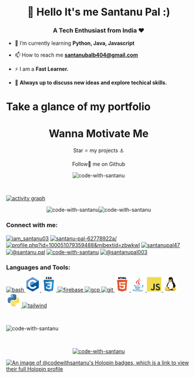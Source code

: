 <h1 align="center">👋 Hello It's me Santanu Pal :)</h1>
<h3 align="center">A Tech Enthusiast from India ❤️</h3>


- 🌱 I’m currently learning **Python, Java, Javascript**

- 📫 How to reach me **santanubalb404@gmail.com**

- ⚡ I am a **Fast Learner.**

- 💬 **Always up to discuss new ideas and explore techical skills.**

<h1> Take a glance of my portfolio </h1>

<h1 align="center"> Wanna Motivate Me </h1>
<p align="center"> Star ⭐ my projects ⚓</p>

<p align="center"> Follow🚶 me on Github </p>

<!-------------------------Github stats------------------------->

<p align="center"><img src="https://github-readme-stats.vercel.app/api?username=code-with-santanu&theme=dracula&show_icons=true&locale=en" alt="code-with-santanu"/></p>

<!-------------------------Activity Graph------------------------->
<br>

[![activity graph](https://github-readme-activity-graph.vercel.app/graph?username=code-with-santanu&theme=github-compact)](https://github.com/ashutosh00710/github-readme-activity-graph)

<!-------------------------Most Used Languages & Current Streak------------------------->
<p align ="center" style="
display: flex;
align-items: center;
justify-content: center;
"><img src="https://github-stats-barnacle.vercel.app/api/top-langs/?username=code-with-santanu&langs_count=10&layout=compact&theme=dracula&exclude_repo=udemy-basic-html-brad" alt="code-with-santanu"/>


<img src="https://streak-stats.demolab.com?user=code-with-santanu&theme=dracula" alt="code-with-santanu"/>


<h3 align="left">Connect with me:</h3>
<p align="left">
<a href="https://twitter.com/iam_santanu03" target="blank"><img align="center" src="https://raw.githubusercontent.com/rahuldkjain/github-profile-readme-generator/master/src/images/icons/Social/twitter.svg" alt="iam_santanu03" height="30" width="40" /></a>
<a href="https://linkedin.com/in/santanu-pal-62778922a/" target="blank"><img align="center" src="https://raw.githubusercontent.com/rahuldkjain/github-profile-readme-generator/master/src/images/icons/Social/linked-in-alt.svg" alt="santanu-pal-62778922a/" height="30" width="40" /></a>
<a href="https://fb.com/profile.php?id=100051079359488&mibextid=zbwkwl" target="blank"><img align="center" src="https://raw.githubusercontent.com/rahuldkjain/github-profile-readme-generator/master/src/images/icons/Social/facebook.svg" alt="profile.php?id=100051079359488&mibextid=zbwkwl" height="30" width="40" /></a>
<a href="https://instagram.com/santanupal47" target="blank"><img align="center" src="https://raw.githubusercontent.com/rahuldkjain/github-profile-readme-generator/master/src/images/icons/Social/instagram.svg" alt="santanupal47" height="30" width="40" /></a>
<a href="https://medium.com/@santanu.pal" target="blank"><img align="center" src="https://raw.githubusercontent.com/rahuldkjain/github-profile-readme-generator/master/src/images/icons/Social/medium.svg" alt="@santanu.pal" height="30" width="40" /></a>
<a href="https://www.leetcode.com/code-with-santanu" target="blank"><img align="center" src="https://raw.githubusercontent.com/rahuldkjain/github-profile-readme-generator/master/src/images/icons/Social/leet-code.svg" alt="code-with-santanu" height="30" width="40" /></a>
<a href="https://www.hackerearth.com/@santanupal003" target="blank"><img align="center" src="https://raw.githubusercontent.com/rahuldkjain/github-profile-readme-generator/master/src/images/icons/Social/hackerearth.svg" alt="@santanupal003" height="30" width="40" /></a>
</p>

<h3 align="left">Languages and Tools:</h3>
<p align="left"> <a href="https://www.gnu.org/software/bash/" target="_blank" rel="noreferrer"> <img src="https://www.vectorlogo.zone/logos/gnu_bash/gnu_bash-icon.svg" alt="bash" width="40" height="40"/> </a> <a href="https://www.cprogramming.com/" target="_blank" rel="noreferrer"> <img src="https://raw.githubusercontent.com/devicons/devicon/master/icons/c/c-original.svg" alt="c" width="40" height="40"/> </a> <a href="https://www.w3schools.com/css/" target="_blank" rel="noreferrer"> <img src="https://raw.githubusercontent.com/devicons/devicon/master/icons/css3/css3-original-wordmark.svg" alt="css3" width="40" height="40"/> </a> <a href="https://firebase.google.com/" target="_blank" rel="noreferrer"> <img src="https://www.vectorlogo.zone/logos/firebase/firebase-icon.svg" alt="firebase" width="40" height="40"/> </a> <a href="https://cloud.google.com" target="_blank" rel="noreferrer"> <img src="https://www.vectorlogo.zone/logos/google_cloud/google_cloud-icon.svg" alt="gcp" width="40" height="40"/> </a> <a href="https://git-scm.com/" target="_blank" rel="noreferrer"> <img src="https://www.vectorlogo.zone/logos/git-scm/git-scm-icon.svg" alt="git" width="40" height="40"/> </a> <a href="https://www.w3.org/html/" target="_blank" rel="noreferrer"> <img src="https://raw.githubusercontent.com/devicons/devicon/master/icons/html5/html5-original-wordmark.svg" alt="html5" width="40" height="40"/> </a> <a href="https://www.java.com" target="_blank" rel="noreferrer"> <img src="https://raw.githubusercontent.com/devicons/devicon/master/icons/java/java-original.svg" alt="java" width="40" height="40"/> </a> <a href="https://developer.mozilla.org/en-US/docs/Web/JavaScript" target="_blank" rel="noreferrer"> <img src="https://raw.githubusercontent.com/devicons/devicon/master/icons/javascript/javascript-original.svg" alt="javascript" width="40" height="40"/> </a> <a href="https://www.linux.org/" target="_blank" rel="noreferrer"> <img src="https://raw.githubusercontent.com/devicons/devicon/master/icons/linux/linux-original.svg" alt="linux" width="40" height="40"/> </a> <a href="https://www.python.org" target="_blank" rel="noreferrer"> <img src="https://raw.githubusercontent.com/devicons/devicon/master/icons/python/python-original.svg" alt="python" width="40" height="40"/> </a> <a href="https://tailwindcss.com/" target="_blank" rel="noreferrer"> <img src="https://www.vectorlogo.zone/logos/tailwindcss/tailwindcss-icon.svg" alt="tailwind" width="40" height="40"/> </a> </p>


<!-------------------------Profile view------------------------->
<br>

<p align="left"> <img src="https://komarev.com/ghpvc/?username=code-with-santanu&label=Profile%20views&color=0e75b6&style=flat" alt="code-with-santanu" /> </p>


<!-------------------------Trophy------------------------->
<br>

<p align="center"> <a href="https://github.com/ryo-ma/github-profile-trophy"><img src="https://github-profile-trophy.vercel.app/?username=code-with-santanu" alt="code-with-santanu" /></a> </p>

[![An image of @codewithsantanu's Holopin badges, which is a link to view their full Holopin profile](https://holopin.me/codewithsantanu)](https://holopin.io/@codewithsantanu)
